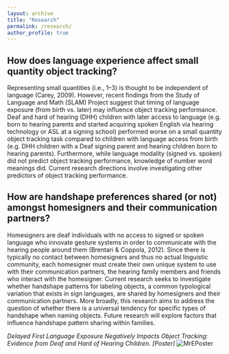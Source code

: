 ```yaml
---
layout: archive
title: "Research"
permalink: /research/
author_profile: true
---
```


## How does language experience affect small quantity object tracking?
Representing small quantities (i.e., 1–3) is thought to be independent of language (Carey, 2009). However, recent findings from  the Study of Language and Math (SLAM) Project suggest that timing of language exposure (from birth vs. later) may influence object tracking performance. Deaf and hard of hearing (DHH) children with later access to language (e.g. born to hearing parents and started acquiring spoken English via hearing technology or ASL at a signing school) performed worse on a small quantity object tracking task compared to children with language access from birth (e.g. DHH children with a Deaf signing parent and hearing children born to hearing parents). Furthermore, while language modality (signed vs. spoken) did not predict object tracking performance, knowledge of number word meanings did. Current research directions involve investigating other predictors of object tracking performance.

## How are handshape preferences shared (or not) amongst homesigners and their communication partners?
Homesigners are deaf individuals with no access to signed or spoken language who innovate gesture systems in order to communicate with the hearing people around them (Brentari & Coppola, 2012). Since there is typically no contact between homesigners and thus no actual linguistic community, each homesigner must create their own unique system to use with their communication partners, the hearing family members and friends who interact with the homesigner.  Current research seeks to investigate whether handshape patterns for labeling objects, a common typological variation that exists in sign languages, are shared by homesigners and their communication partners. More broadly, this research aims to address the question of whether there is a universal tendency for specific types of handshape when naming objects. Future research will explore factors that influence handshape pattern sharing within families.

<i>Delayed First Language Exposure Negatively Impacts Object Tracking: Evidence from Deaf and Hard of Hearing Children. [Poster]</i>
![MrEPoster](https://user-images.githubusercontent.com/56047880/110192759-215f7000-7dfe-11eb-9379-2260b9d9a27f.gif)

